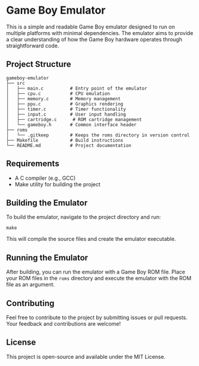 # Game Boy Emulator

This is a simple and readable Game Boy emulator designed to run on multiple platforms with minimal dependencies. The emulator aims to provide a clear understanding of how the Game Boy hardware operates through straightforward code.

## Project Structure

```
gameboy-emulator
├── src
│   ├── main.c          # Entry point of the emulator
│   ├── cpu.c           # CPU emulation
│   ├── memory.c        # Memory management
│   ├── ppu.c           # Graphics rendering
│   ├── timer.c         # Timer functionality
│   ├── input.c         # User input handling
│   ├── cartridge.c      # ROM cartridge management
│   └── gameboy.h       # Common interface header
├── roms
│   └── .gitkeep        # Keeps the roms directory in version control
├── Makefile            # Build instructions
└── README.md           # Project documentation
```

## Requirements

- A C compiler (e.g., GCC)
- Make utility for building the project

## Building the Emulator

To build the emulator, navigate to the project directory and run:

```
make
```

This will compile the source files and create the emulator executable.

## Running the Emulator

After building, you can run the emulator with a Game Boy ROM file. Place your ROM files in the `roms` directory and execute the emulator with the ROM file as an argument.

## Contributing

Feel free to contribute to the project by submitting issues or pull requests. Your feedback and contributions are welcome!

## License

This project is open-source and available under the MIT License.